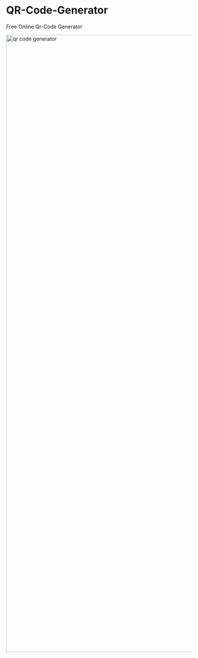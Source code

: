 # QR-Code-Generator
Free Online Qr-Code Generator


<img width="1675" alt="qr code generator" src="https://user-images.githubusercontent.com/121208942/222297941-88e0bb32-4132-4f0e-b38b-502be1b131d0.png">
